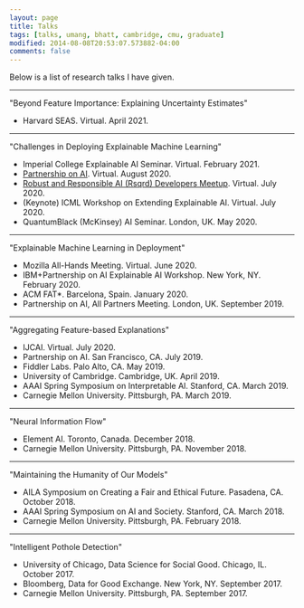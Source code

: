 ```yaml
---
layout: page
title: Talks
tags: [talks, umang, bhatt, cambridge, cmu, graduate]
modified: 2014-08-08T20:53:07.573882-04:00
comments: false
---
```


Below is a list of research talks I have given.

----

"Beyond Feature Importance: Explaining Uncertainty Estimates"
* Harvard SEAS. Virtual. April 2021.

----

"Challenges in Deploying Explainable Machine Learning"
* Imperial College Explainable AI Seminar. Virtual. February 2021.   
* [Partnership on AI](https://www.youtube.com/watch?v=Ll6ZGKDz-l8&list=PLDOvLcRogwzftEjdD3FKjFFuTPG7970HF&index=5). Virtual. August 2020.
* [Robust and Responsible AI (Rsqrd) Developers Meetup](https://www.youtube.com/watch?v=tXYQoV0XkSs). Virtual. July 2020.
* (Keynote) ICML Workshop on Extending Explainable AI. Virtual. July 2020.
* QuantumBlack (McKinsey) AI Seminar. London, UK. May 2020.

----

"Explainable Machine Learning in Deployment"
* Mozilla All-Hands Meeting. Virtual. June 2020.
* IBM+Partnership on AI Explainable AI Workshop. New York, NY. February 2020.
* ACM FAT\*. Barcelona, Spain. January 2020.
* Partnership on AI, All Partners Meeting. London, UK. September 2019.

----

"Aggregating Feature-based Explanations"
* IJCAI. Virtual. July 2020.
* Partnership on AI. San Francisco, CA. July 2019.
* Fiddler Labs. Palo Alto, CA. May 2019.
* University of Cambridge. Cambridge, UK. April 2019.
* AAAI Spring Symposium on Interpretable AI. Stanford, CA. March 2019.
* Carnegie Mellon University. Pittsburgh, PA. March 2019.

----

"Neural Information Flow"
* Element AI. Toronto, Canada. December 2018.
* Carnegie Mellon University. Pittsburgh, PA. November 2018.

----

"Maintaining the Humanity of Our Models"
* AILA Symposium on Creating a Fair and Ethical Future. Pasadena, CA. October 2018.
* AAAI Spring Symposium on AI and Society. Stanford, CA. March 2018.
* Carnegie Mellon University. Pittsburgh, PA. February 2018.

----

"Intelligent Pothole Detection"
* University of Chicago, Data Science for Social Good. Chicago, IL. October 2017.
* Bloomberg, Data for Good Exchange. New York, NY. September 2017.
* Carnegie Mellon University. Pittsburgh, PA. September 2017.


